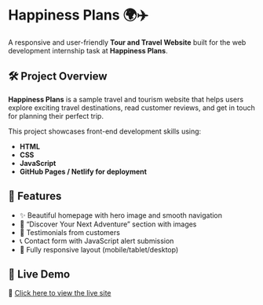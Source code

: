 # Happiness Plans 🌍✈️

A responsive and user-friendly **Tour and Travel Website** built for the web development internship task at **Happiness Plans**.

## 🛠️ Project Overview

**Happiness Plans** is a sample travel and tourism website that helps users explore exciting travel destinations, read customer reviews, and get in touch for planning their perfect trip.

This project showcases front-end development skills using:

- **HTML**
- **CSS**
- **JavaScript**
- **GitHub Pages / Netlify for deployment**

## 📸 Features

- ✨ Beautiful homepage with hero image and smooth navigation
- 🌴 “Discover Your Next Adventure” section with images
- 💬 Testimonials from customers
- 📞 Contact form with JavaScript alert submission
- 📱 Fully responsive layout (mobile/tablet/desktop)

## 🚀 Live Demo

🔗 [Click here to view the live site](https://happinesplans.netlify.app/)  



